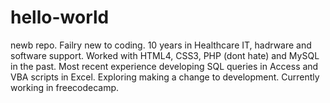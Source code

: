 # hello-world
newb repo.
Failry new to coding.
10 years in Healthcare IT, hadrware and software support.
Worked with HTML4, CSS3, PHP (dont hate) and MySQL in the past.
Most recent experience developing SQL queries in Access and VBA scripts in Excel.
Exploring making a change to development.
Currently working in freecodecamp.
